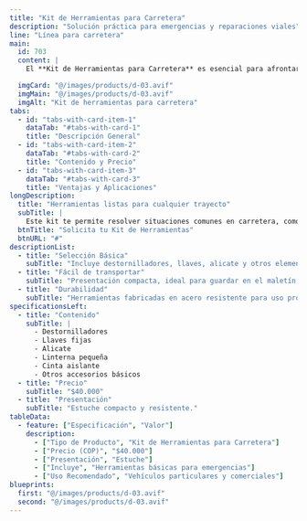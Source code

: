 ```yaml
---
title: "Kit de Herramientas para Carretera"
description: "Solución práctica para emergencias y reparaciones viales"
line: "Línea para carretera"
main:
  id: 703
  content: |
    El **Kit de Herramientas para Carretera** es esencial para afrontar imprevistos mecánicos en la vía. Incluye herramientas básicas seleccionadas para solucionar averías menores y facilitar la movilidad.

  imgCard: "@/images/products/d-03.avif"
  imgMain: "@/images/products/d-03.avif"
  imgAlt: "Kit de herramientas para carretera"
tabs:
  - id: "tabs-with-card-item-1"
    dataTab: "#tabs-with-card-1"
    title: "Descripción General"
  - id: "tabs-with-card-item-2"
    dataTab: "#tabs-with-card-2"
    title: "Contenido y Precio"
  - id: "tabs-with-card-item-3"
    dataTab: "#tabs-with-card-3"
    title: "Ventajas y Aplicaciones"
longDescription:
  title: "Herramientas listas para cualquier trayecto"
  subTitle: |
    Este kit te permite resolver situaciones comunes en carretera, como cambios de llanta, ajustes y reparaciones menores, brindando autonomía y seguridad en tus desplazamientos.
  btnTitle: "Solicita tu Kit de Herramientas"
  btnURL: "#"
descriptionList:
  - title: "Selección Básica"
    subTitle: "Incluye destornilladores, llaves, alicate y otros elementos esenciales."
  - title: "Fácil de transportar"
    subTitle: "Presentación compacta, ideal para guardar en el maletín del kit de carretera."
  - title: "Durabilidad"
    subTitle: "Herramientas fabricadas en acero resistente para uso prolongado."
specificationsLeft:
  - title: "Contenido"
    subTitle: |
      - Destornilladores
      - Llaves fijas
      - Alicate
      - Linterna pequeña
      - Cinta aislante
      - Otros accesorios básicos
  - title: "Precio"
    subTitle: "$40.000"
  - title: "Presentación"
    subTitle: "Estuche compacto y resistente."
tableData:
  - feature: ["Especificación", "Valor"]
    description:
      - ["Tipo de Producto", "Kit de Herramientas para Carretera"]
      - ["Precio (COP)", "$40.000"]
      - ["Presentación", "Estuche"]
      - ["Incluye", "Herramientas básicas para emergencias"]
      - ["Uso Recomendado", "Vehículos particulares y comerciales"]
blueprints:
  first: "@/images/products/d-03.avif"
  second: "@/images/products/d-03.avif"
---
```


